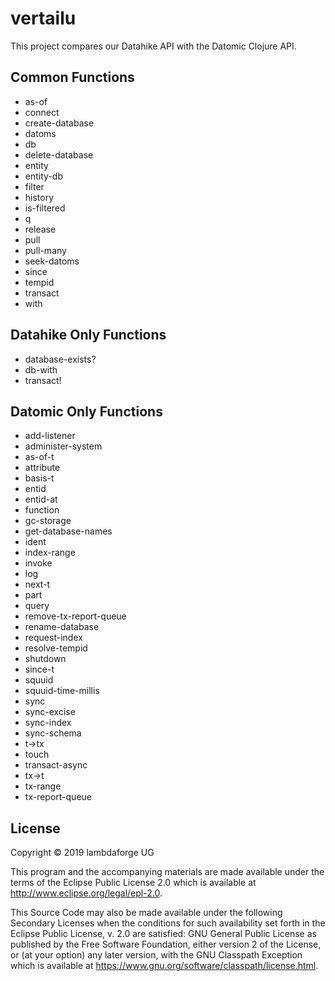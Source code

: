 # vertailu

This project compares our Datahike API with the Datomic Clojure API.

## Common Functions

- as-of
- connect
- create-database
- datoms
- db
- delete-database
- entity
- entity-db
- filter
- history
- is-filtered
- q
- release
- pull
- pull-many
- seek-datoms
- since
- tempid
- transact
- with 

## Datahike Only Functions

- database-exists?
- db-with
- transact!

## Datomic Only Functions

- add-listener
- administer-system
- as-of-t
- attribute
- basis-t
- entid
- entid-at
- function
- gc-storage
- get-database-names
- ident
- index-range
- invoke
- log
- next-t
- part
- query
- remove-tx-report-queue
- rename-database
- request-index
- resolve-tempid
- shutdown
- since-t
- squuid
- squuid-time-millis
- sync
- sync-excise
- sync-index
- sync-schema
- t->tx
- touch
- transact-async
- tx->t
- tx-range
- tx-report-queue


## License

Copyright © 2019 lambdaforge UG

This program and the accompanying materials are made available under the
terms of the Eclipse Public License 2.0 which is available at
http://www.eclipse.org/legal/epl-2.0.

This Source Code may also be made available under the following Secondary
Licenses when the conditions for such availability set forth in the Eclipse
Public License, v. 2.0 are satisfied: GNU General Public License as published by
the Free Software Foundation, either version 2 of the License, or (at your
option) any later version, with the GNU Classpath Exception which is available
at https://www.gnu.org/software/classpath/license.html.

